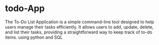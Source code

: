 # todo-App
The To-Do List Application is a simple command-line tool designed to help users manage their tasks efficiently. It allows users to add, update, delete, and list their tasks, providing a straightforward way to keep track of to-do items. using python and SQL
